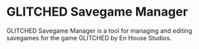# GLITCHED Savegame Manager
GLITCHED Savegame Manager is a tool for managing and editing savegames for the game GLITCHED by En House Studios.